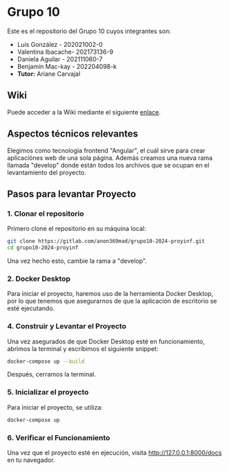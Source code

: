 # Grupo 10
Este es el repositorio del Grupo 10 cuyos integrantes son:
* Luis González - 202021002-0
* Valentina Ibacache- 202173136-9
* Daniela Aguilar - 202111060-7
* Benjamín Mac-kay - 202204098-k
* **Tutor:** Ariane Carvajal

## Wiki
Puede acceder a la Wiki mediante el siguiente [enlace](https://gitlab.com/anon369mad/grupo10-2024-proyinf/-/wikis/home).

## Aspectos técnicos relevantes

Elegimos como tecnología frontend "Angular", el cuál sirve para crear aplicaciónes web de una sola página. Además creamos una nueva rama llamada "develop" donde están todos los archivos que se ocupan en el levantamiento del proyecto.

## Pasos para levantar Proyecto

### 1. Clonar el repositorio
Primero clone el repositorio en su máquina local:

```bash
git clone https://gitlab.com/anon369mad/grupo10-2024-proyinf.git
cd grupo10-2024-proyinf
```
Una vez hecho esto, cambie la rama a "develop".

### 2. Docker Desktop
Para iniciar el proyecto, haremos uso de la herramienta Docker Desktop, por lo que tenemos que asegurarnos de que la aplicación de escritorio se esté ejecutando.

### 4. Construir y Levantar el Proyecto
Una vez asegurados de que Docker Desktop esté en funcionamiento, abrimos la terminal y escribimos el siguiente snippet:

```bash
docker-compose up --build
```
Después, cerramos la terminal.

### 5. Inicializar el proyecto
Para iniciar el proyecto, se utiliza:

```bash
docker-compose up
```

### 6. Verificar el Funcionamiento
Una vez que el proyecto esté en ejecución, visita http://127.0.0.1:8000/docs en tu navegador.
